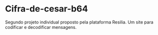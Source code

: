 # Cifra-de-cesar-b64
Segundo projeto individual proposto pela plataforma Resilia. Um site para codificar e decodificar mensagens.

